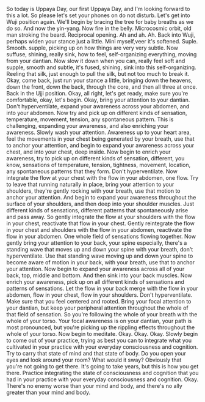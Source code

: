  So today is Uppaya Day, our first Uppaya Day, and I'm looking forward to this a lot. So please let's set your phones on do not disturb. Let's get into Wuji position again. We'll begin by bracing the tree for baby breaths as we do so. And now the yin-yang. Now fire in the belly. Microcosmic orbit, old man stroking the beard. Reciprocal opening. Ah and ah. Ah. Back into Wuji, perhaps widen your stance just a little. Mini myself,veer it's softened. Suple. Smooth. supple, picking up on how things are very very subtle. Now suffuse, shining, really sink, how to feel, self-organizing everything, moving from your dantian. Now slow it down when you can, really feel soft and supple, smooth and subtle, it's fused, shining, sink into this self-organizing. Reeling that silk, just enough to pull the silk, but not too much to break it. Okay, come back, just run your stance a little, bringing down the heavens, down the front, down the back, through the core, and then all three at once. Back in the Ujji position. Okay, all right, let's get ready, make sure you're comfortable, okay, let's begin. Okay, bring your attention to your dantian. Don't hyperventilate, expand your awareness across your abdomen, and into your abdomen. Now try and pick up on different kinds of sensation, temperature, movement, tension, any spontaneous pattern. This is challenging, expanding your awareness, and also enriching your awareness. Slowly wash your attention. Awareness up to your heart area, feel the movements in your chest being generated by your breath, use that to anchor your attention, and begin to expand your awareness across your chest, and into your chest, deep inside. Now begin to enrich your awareness, try to pick up on different kinds of sensation, different, you know, sensations of temperature, tension, tightness, movement, location, any spontaneous patterns that they form. Don't hyperventilate. Now integrate the flow at your chest with the flow in your abdomen, one flow. Try to leave that running naturally in place, bring your attention to your shoulders, they're gently rocking with your breath, use that motion to anchor your attention. And begin to expand your awareness throughout the surface of your shoulders, and then deep into your shoulder muscles. Just different kinds of sensations, different patterns that spontaneously arise and pass away. So gently integrate the flow at your shoulders with the flow in your chest, reactivate that flow in your chest. Gently reintegrate the flow in your chest and shoulders with the flow in your abdomen, reactivate the flow in your abdomen. One whole field of sensations flowing together. Now gently bring your attention to your back, your spine especially, there's a standing wave that moves up and down your spine with your breath, don't hyperventilate. Use that standing wave moving up and down your spine to become aware of motion in your back, with your breath, use that to anchor your attention. Now begin to expand your awareness across all of your back, top, middle and bottom. And then sink into your back muscles. Now enrich your awareness, pick up on all different kinds of sensations and patterns of sensations. Let the flow in your back merge with the flow in your abdomen, flow in your chest, flow in your shoulders. Don't hyperventilate. Make sure that you feel centered and rooted. Bring your focal attention to your dantian, but keep your peripheral attention throughout the whole of that field of sensation. So you're following the whole of your breath with the whole of your torso. Your focal awareness is on your dantian, your path is most pronounced, but you're picking up the rippling effects throughout the whole of your torso. Now begin to meditate. Okay. Okay. Okay. Slowly begin to come out of your practice, trying as best you can to integrate what you cultivated in your practice with your everyday consciousness and cognition. Try to carry that state of mind and that state of body. Do you open your eyes and look around your room? What would it sway? Obviously that you're not going to get there. It's going to take years, but this is how you get there. Practice integrating the state of consciousness and cognition that you had in your practice with your everyday consciousness and cognition. Okay. There's no enemy worse than your mind and body, and there's no ally greater than your mind and body.